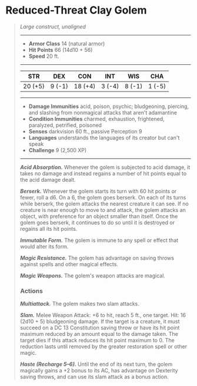 # Reduced-Threat Clay Golem
>*Large construct, unaligned*
>___
>- **Armor Class** 14 (natural armor)
>- **Hit Points** 66 (14d10 + 56)
>- **Speed** 20 ft.
>___
>|STR|DEX|CON|INT|WIS|CHA|
>|:---:|:---:|:---:|:---:|:---:|:---:|
>|20 (+5)|9 (-1)|18 (+4)|3 (-4)|8 (-1)|1 (-5)|
>___
>- **Damage Immunities** acid, poison, psychic; bludgeoning, piercing, and slashing from nonmagical attacks that aren't adamantine
>- **Condition Immunities** charmed, exhaustion, frightened, paralyzed, petrified, poisoned
>- **Senses** darkvision 60 ft., passive Perception 9
>- **Languages** understands the languages of its creator but can't speak
>- **Challenge** 9 (2,500 XP)
>___
>***Acid Absorption.*** Whenever the golem is subjected to acid damage, it takes no damage and instead regains a number of hit points equal to the acid damage dealt.  
>
>***Berserk.*** Whenever the golem starts its turn with 60 hit points or fewer, roll a d6. On a 6, the golem goes berserk. On each of its turns while berserk, the golem attacks the nearest creature it can see. If no creature is near enough to move to and attack, the golem attacks an object, with preference for an object smaller than itself. Once the golem goes berserk, it continues to do so until it is destroyed or regains all its hit points.  
>
>***Immutable Form.*** The golem is immune to any spell or effect that would alter its form.  
>
>***Magic Resistance.*** The golem has advantage on saving throws against spells and other magical effects.  
>
>***Magic Weapons.*** The golem's weapon attacks are magical.  
>
>### Actions
>***Multiattack.*** The golem makes two slam attacks.  
>
>***Slam.*** Melee Weapon Attack: +6 to hit, reach 5 ft., one target. Hit: 16 (2d10 + 5) bludgeoning damage. If the target is a creature, it must succeed on a DC 13 Constitution saving throw or have its hit point maximum reduced by an amount equal to the damage taken. The target dies if this attack reduces its hit point maximum to 0. The reduction lasts until removed by the  greater restoration spell or other magic.  
>
>***Haste (Recharge 5–6).*** Until the end of its next turn, the golem magically gains a +2 bonus to its AC, has advantage on Dexterity saving throws, and can use its slam attack as a bonus action.